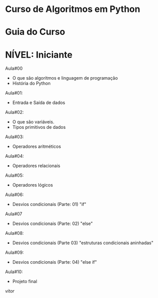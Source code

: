 # Curso de Algoritmos em Python
# Guia do Curso
# NÍVEL: Iniciante

Aula#00
 - O que são algoritmos e linguagem de programação
 - História do Python

Aula#01:
 - Entrada e Saída de dados

Aula#02:
 - O que são variáveis.
 - Tipos primitivos de dados
 
Aula#03:
 - Operadores aritméticos
 
Aula#04:
 - Operadores relacionais

Aula#05:
 - Operadores lógicos
 
Aula#06:
 - Desvios condicionais (Parte: 01) "if"
 
Aula#07
 - Desvios condicionais (Parte: 02) "else"

Aula#08:
 - Desvios condicionais (Parte 03) "estruturas condicionais aninhadas"
 
Aula#09:
 - Desvios condicionais (Parte: 04) "else if"
 
Aula#10:
 - Projeto final
 
<i>vitor</i>
